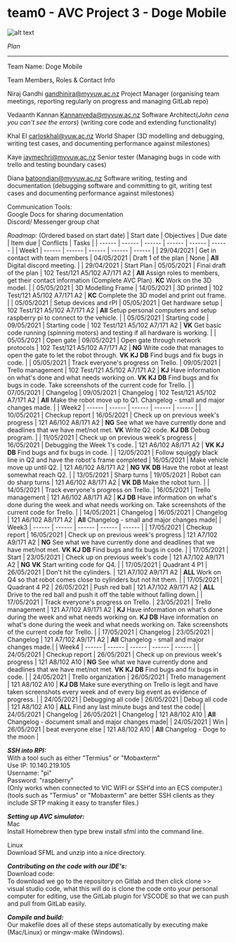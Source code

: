 # team0 - AVC Project 3 - Doge Mobile
![alt text](https://pyxis.nymag.com/v1/imgs/8f8/e12/51b54d13d65d8ee3773ce32da03e1fa220-dogecoin.2x.rsocial.w600.jpg "Papa Doge")


_Plan_
****
Team Name: Doge Mobile

Team Members, Roles & Contact Info

Niraj Gandhi gandhinira@myvuw.ac.nz
Project Manager (organising team meetings, reporting regularly on progress and managing GitLab repo)

Vedaanth Kannan Kannanveda@myvuw.ac.nz
Software Architect(_John cena you can't see the errors_) (writing core code and extending functionality)

Khal El carloskhal@vuw.ac.nz
World Shaper (3D modelling and debugging, writing test cases, and documenting performance against milestones)

Kaye jaymechri@myvuw.ac.nz
Senior tester (Managing bugs in code with trello and testing boundary cases)

Diana batoondian@myvuw.ac.nz
Software writing, testing and documentation (debugging software and committing to git, writing test cases and documenting performance against milestones)

Communication Tools:<br>
Google Docs for sharing documentation<br>
Discord/ Messenger group chat<br>

_Roadmap:_ (Ordered based on start date)
| Start date | Objectives | Due date | Item due | Conflicts | Tasks |
| ------ | ------ | ------ | ------ | ------ | ------ |
| Week1 | ------ | ------ | ------ | ------ | ------ |
| 29/04/2021 | Get in contact with team members | 04/05/2021 | Draft 1 of the plan | None | **All** Digital discord meeting. |
| 29/04/2021 | Start Plan | 05/05/2021 | Final draft of the plan | 102 Test/121 A5/102 A7/171 A2 | **All** Assign roles to members, get their contact information (Complete AVC Plan). **KC** Work on the 3D model. |
| 05/05/2021 | 3D Modelling Frame | 14/05/2021 | 3D printed | 102 Test/121 A5/102 A7/171 A2 | **KC** Complete the 3D model and print out frame. |
| 05/05/2021 | Setup devices and rPI | 05/05/2021 | Get hardware setup | 102 Test/121 A5/102 A7/171 A2 | **All** Setup personal computers and setup raspberry pi to connect to the vehicle. |
| 05/05/2021 | Starting code | 09/05/2021 | Starting code | 102 Test/121 A5/102 A7/171 A2 | **VK** Get basic code running (spinning motors) and testing if all hardware is working. |
| 05/05/2021 | Open gate | 09/05/2021 | Open gate through network protocols | 102 Test/121 A5/102 A7/171 A2 | **NG** Write code that manages to open the gate to let the robot through. **VK** **KJ** **DB** Find bugs and fix bugs in code. |
| 05/05/2021 | Track everyone's progress on Trello. | 09/05/2021 | Trello management | 102 Test/121 A5/102 A7/171 A2 | **KJ** Have information on what's done and what needs working on. **VK** **KJ** **DB** Find bugs and fix bugs in code. Take screenshots of the current code for Trello. |
| 07/05/2021 | Changelog | 09/05/2021 | Changelog | 102 Test/121 A5/102 A7/171 A2 | **All** Make the robot move up to Q1. Changelog - small and major changes made. |
| Week2 | ------ | ------ | ------ | ------ | ------ |
| 10/05/2021 | Checkup report | 16/05/2021 | Check up on previous week's progress | 121 A6/102 A8/171 A2 | **NG** See what we have currently done and deadlines that we have met/not met. **VK** Write Q2 code. **KJ** **DB** Debug program. |
| 11/05/2021 | Check up on previous week's progress | 16/05/2021 | Debugging the Week 1's code. | 121 A6/102 A8/171 A2 | **VK** **KJ** **DB** Find bugs and fix bugs in code. |
| 12/05/2021 | Follow squiggly black line in Q2 and have the robot's frame completed | 16/05/2021 | Make vehicle move up until Q2. | 121 A6/102 A8/171 A2 | **NG** **VK** **DB** Have the robot at least somewhat reach Q2. |
| 13/05/2021 | Sharp turns | 19/05/2021 | Robot can do sharp turns | 121 A6/102 A8/171 A2 | **VK** **DB** Make the robot turn. |
| 14/05/2021 | Track everyone's progress on Trello. | 16/05/2021 | Trello management | 121 A6/102 A8/171 A2 | **KJ** **DB** Have information on what's done during the week and what needs working on. Take screenshots of the current code for Trello. |
| 14/05/2021 | Changelog | 16/05/2021 | Changelog | 121 A6/102 A8/171 A2 | **All** Changelog - small and major changes made|
| Week3 | ------ | ------ | ------ | ------ | ------ |
| 17/05/2021 | Checkup report | 16/05/2021 | Check up on previous week's progress | 121 A7/102 A9/171 A2 | **NG** See what we have currently done and deadlines that we have met/not met. **VK** **KJ** **DB** Find bugs and fix bugs in code. |
| 17/05/2021 | Start  | 23/05/2021 | Check up on previous week's code | 121 A7/102 A9/171 A2 | **NG** **VK** Start writing code for Q4.  |
| 17/05/2021 | Quadrant 4 P1 | 26/05/2021 | Don't hit the cylinders. | 121 A7/102 A9/171 A2 | **ALL** Work on Q4 so that robot comes close to cylinders but not hit them. |
| 17/05/2021 | Quadrant 4 P2 | 26/05/2021 | Push red ball | 121 A7/102 A9/171 A2 | **ALL** Drive to the red ball and push it off the table without falling down.|
| 17/05/2021 | Track everyone's progress on Trello. | 23/05/2021 | Trello management | 121 A7/102 A9/171 A2 | **KJ** Have information on what's done during the week and what needs working on. **KJ** **DB** Have information on what's done during the week and what needs working on. Take screenshots of the current code for Trello. |
| 17/05/2021 | Changelog | 23/05/2021 | Changelog | 121 A7/102 A9/171 A2 | **All** Changelog - small and major changes made.|
| Week4 | ------ | ------ | ------ | ------ | ------ |
| 24/05/2021 | Checkup report | 26/05/2021 | Check up on previous week's progress | 121 A8/102 A10 | **NG** See what we have currently done and deadlines that we have met/not met. **VK** **KJ** **DB** Find bugs and fix bugs in code. |
| 24/05/2021 | Trello organization | 26/05/2021 | Trello management | 121 A8/102 A10 | **KJ** **DB** Make sure everything on Trello is legit and have taken screenshots every week and of every big event as evidence of progress. |
| 24/05/2021 | Debugging all code | 26/05/2021 | Debug all code | 121 A8/102 A10 | **ALL** Find any last minute bugs and test the code|
| 24/05/2021 | Changelog | 26/05/2021 | Changelog | 121 A8/102 A10 | **All** Changelog - document small and major changes made|
| 24/05/2021 | Win | 26/05/2021 | beat everyone else | 121 A8/102 A10 | **All** Changelog - Doge to the moon |

**_SSH into RPI:_**<br/>
With a tool such as either "Termius" or "Mobaxterm"<br/>
Use IP: 10.140.219.105<br/>
Username: "pi"<br/>
Password: "raspberry"<br/>
(Only works when connected to VIC WIFI or SSH'd into an ECS computer.)<br/>
(tools such as "Termius" or "Mobaxterm" are better SSH clients as they include SFTP making it easy to transfer files.)

_**Setting up AVC simulator:**_<br/>
Mac<br/>
Install Homebrew then type brew install sfml into the command line.<br/>

Linux<br/>
Download SFML and unzip into a nice directory.<br/>

_**Contributing on the code with our IDE's:**_<br/>
Download code:<br/>
To download we go to the repository on Gitlab and then click clone >> visual studio code, what this will do is clone the code onto your personal computer for editing, use the GitLab plugin for VSCODE so that we can push and pull from GitLab easily.

_**Compile and build:**_<br/>
Our makefile does all of these steps automatically by executing make (Mac/Linux) or mingw-make (Windows).
